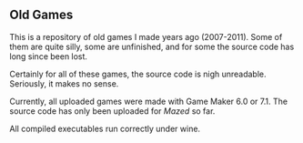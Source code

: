 ## Old Games ##

This is a repository of old games I made years ago (2007-2011). Some of them are quite silly, some are unfinished, and for some the source code has long since been lost.

Certainly for all of these games, the source code is nigh unreadable. Seriously, it makes no sense.

Currently, all uploaded games were made with Game Maker 6.0 or 7.1. The source code has only been uploaded for *Mazed* so far.

All compiled executables run correctly under wine.
